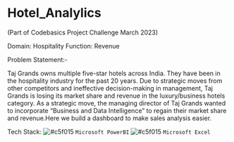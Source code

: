 # Hotel_Analylics

(Part of Codebasics Project Challenge March 2023)

Domain:  Hospitality       Function: Revenue

Problem Statement:-

Taj Grands owns multiple five-star hotels across India. They have been in the hospitality industry for the past 20 years. Due to strategic moves from other competitors and ineffective decision-making in management, Taj Grands is losing its market share and revenue in the luxury/business hotels category. As a strategic move, the managing director of  Taj Grands wanted to incorporate “Business and Data Intelligence” to regain their market share and revenue.Here we build a dashboard to make sales analysis easier. 

Tech Stack:
![#c5f015](https://www.iconsdb.com/icons/download/color/c5f015/circle-16.png) `Microsoft PowerBI`
![#c5f015](https://www.iconsdb.com/icons/download/color/c5f015/circle-16.png) `Microsoft Excel`

